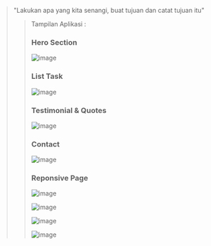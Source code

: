 <blockquote>"Lakukan apa yang kita senangi, buat tujuan dan catat tujuan itu"<blockquote>
  
Tampilan Aplikasi :
### Hero Section
![image](https://user-images.githubusercontent.com/57295375/119803238-77c5e180-bf09-11eb-922b-d848570f32d9.png)

### List Task
![image](https://user-images.githubusercontent.com/57295375/119803817-00448200-bf0a-11eb-9151-5088371d7fd3.png)

### Testimonial & Quotes
![image](https://user-images.githubusercontent.com/57295375/119803868-0aff1700-bf0a-11eb-8070-9023dd8d0aa9.png)

### Contact
![image](https://user-images.githubusercontent.com/57295375/119804017-29651280-bf0a-11eb-97aa-7ab53f8719ca.png)

### Reponsive Page
![image](https://user-images.githubusercontent.com/57295375/119804153-4863a480-bf0a-11eb-8adb-925406bafa2b.png)

![image](https://user-images.githubusercontent.com/57295375/119804222-59141a80-bf0a-11eb-9a9e-6431b254244a.png)

![image](https://user-images.githubusercontent.com/57295375/119804264-64674600-bf0a-11eb-8d18-306fe788cb74.png)

![image](https://user-images.githubusercontent.com/57295375/119804315-70530800-bf0a-11eb-8472-bffcf9477713.png)

